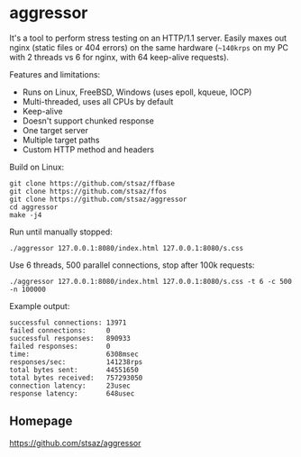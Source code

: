 # aggressor

It's a tool to perform stress testing on an HTTP/1.1 server.
Easily maxes out nginx (static files or 404 errors) on the same hardware (`~140krps` on my PC with 2 threads vs 6 for nginx, with 64 keep-alive requests).

Features and limitations:

* Runs on Linux, FreeBSD, Windows (uses epoll, kqueue, IOCP)
* Multi-threaded, uses all CPUs by default
* Keep-alive
* Doesn't support chunked response
* One target server
* Multiple target paths
* Custom HTTP method and headers

Build on Linux:

	git clone https://github.com/stsaz/ffbase
	git clone https://github.com/stsaz/ffos
	git clone https://github.com/stsaz/aggressor
	cd aggressor
	make -j4

Run until manually stopped:

	./aggressor 127.0.0.1:8080/index.html 127.0.0.1:8080/s.css

Use 6 threads, 500 parallel connections, stop after 100k requests:

	./aggressor 127.0.0.1:8080/index.html 127.0.0.1:8080/s.css -t 6 -c 500 -n 100000

Example output:

	successful connections: 13971
	failed connections:     0
	successful responses:   890933
	failed responses:       0
	time:                   6308msec
	responses/sec:          141238rps
	total bytes sent:       44551650
	total bytes received:   757293050
	connection latency:     23usec
	response latency:       648usec


## Homepage

https://github.com/stsaz/aggressor
